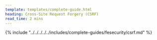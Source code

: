 ```yaml
---
template: templates/complete-guide.html
heading: Cross-Site Request Forgery (CSRF)
read_time: 2 mins
---
```



{% include "../../../../../includes/complete-guides/fesecurity/csrf.md" %}